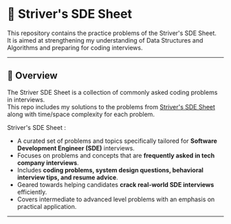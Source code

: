 
# 🧠 Striver's SDE Sheet

This repository contains the practice problems of the Striver's SDE Sheet.  
It is aimed at strengthening my understanding of Data Structures and Algorithms and preparing for coding interviews.

---

## 📌 Overview

The Striver SDE Sheet is a collection of commonly asked coding problems in interviews.  
This repo includes my solutions to the problems from [Striver's SDE Sheet](https://takeuforward.org/interviews/strivers-sde-sheet-top-coding-interview-problems) along with time/space complexity for each problem.

Striver's SDE Sheet :
  - A curated set of problems and topics specifically tailored for **Software Development Engineer (SDE)** interviews.
  - Focuses on problems and concepts that are **frequently asked in tech company interviews**.
  - Includes **coding problems, system design questions, behavioral interview tips, and resume advice**.
  - Geared towards helping candidates **crack real-world SDE interviews** efficiently.
  - Covers intermediate to advanced level problems with an emphasis on practical application.

---


